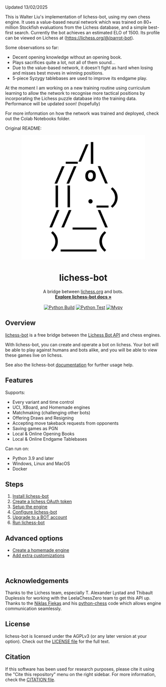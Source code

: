 Updated 13/02/2025

This is Walter Liu's implementation of lichess-bot, using my own chess engine. It uses a value-based neural network which was trained on 80+ million Stockfish evaluations from the Lichess database, and a simple best-first search. Currently the bot achieves an estimated ELO of 1500. Its profile can be viewed on Lichess at (https://lichess.org/@/parrot-bot).

Some observations so far:
- Decent opening knowledge without an opening book.
- Plays sacrifices quite a lot, not all of them sound...
- Due to the value-based network, it doesn't fight as hard when losing and misses best moves in winning positions.
- 5-piece Syzygy tablebases are used to improve its endgame play.

At the moment I am working on a new training routine using curriculum learning to allow the network to recognise more tactical positions by incorporating the Lichess puzzle database into the training data. Performance will be updated soon! (hopefully)

For more information on how the network was trained and deployed, check out the Colab Notebooks folder.

Original README:
<div align="center">

  ![lichess-bot](https://github.com/lichess-bot-devs/lichess-bot-images/blob/main/lichess-bot-icon-400.png)

  <h1>lichess-bot</h1>

  A bridge between [lichess.org](https://lichess.org) and bots.
  <br>
  <strong>[Explore lichess-bot docs »](https://github.com/lichess-bot-devs/lichess-bot/wiki)</strong>
  <br>
  <br>
  [![Python Build](https://github.com/lichess-bot-devs/lichess-bot/actions/workflows/python-build.yml/badge.svg)](https://github.com/lichess-bot-devs/lichess-bot/actions/workflows/python-build.yml)
  [![Python Test](https://github.com/lichess-bot-devs/lichess-bot/actions/workflows/python-test.yml/badge.svg)](https://github.com/lichess-bot-devs/lichess-bot/actions/workflows/python-test.yml)
  [![Mypy](https://github.com/lichess-bot-devs/lichess-bot/actions/workflows/mypy.yml/badge.svg)](https://github.com/lichess-bot-devs/lichess-bot/actions/workflows/mypy.yml)

</div>

## Overview

[lichess-bot](https://github.com/lichess-bot-devs/lichess-bot) is a free bridge
between the [Lichess Bot API](https://lichess.org/api#tag/Bot) and chess engines.

With lichess-bot, you can create and operate a bot on lichess. Your bot will be able to play against humans and bots alike, and you will be able to view these games live on lichess.

See also the lichess-bot [documentation](https://github.com/lichess-bot-devs/lichess-bot/wiki) for further usage help.

## Features
Supports:
- Every variant and time control
- UCI, XBoard, and Homemade engines
- Matchmaking (challenging other bots)
- Offering Draws and Resigning
- Accepting move takeback requests from opponents
- Saving games as PGN
- Local & Online Opening Books
- Local & Online Endgame Tablebases

Can run on:
- Python 3.9 and later
- Windows, Linux and MacOS
- Docker

## Steps
1. [Install lichess-bot](https://github.com/lichess-bot-devs/lichess-bot/wiki/How-to-Install)
2. [Create a lichess OAuth token](https://github.com/lichess-bot-devs/lichess-bot/wiki/How-to-create-a-Lichess-OAuth-token)
3. [Setup the engine](https://github.com/lichess-bot-devs/lichess-bot/wiki/Setup-the-engine)
4. [Configure lichess-bot](https://github.com/lichess-bot-devs/lichess-bot/wiki/Configure-lichess-bot)
5. [Upgrade to a BOT account](https://github.com/lichess-bot-devs/lichess-bot/wiki/Upgrade-to-a-BOT-account)
6. [Run lichess-bot](https://github.com/lichess-bot-devs/lichess-bot/wiki/How-to-Run-lichess%E2%80%90bot)

## Advanced options
- [Create a homemade engine](https://github.com/lichess-bot-devs/lichess-bot/wiki/Create-a-homemade-engine)
- [Add extra customizations](https://github.com/lichess-bot-devs/lichess-bot/wiki/Extra-customizations)

<br />

## Acknowledgements
Thanks to the Lichess team, especially T. Alexander Lystad and Thibault Duplessis for working with the LeelaChessZero team to get this API up. Thanks to the [Niklas Fiekas](https://github.com/niklasf) and his [python-chess](https://github.com/niklasf/python-chess) code which allows engine communication seamlessly.

## License
lichess-bot is licensed under the AGPLv3 (or any later version at your option). Check out the [LICENSE file](https://github.com/lichess-bot-devs/lichess-bot/blob/master/LICENSE) for the full text.

## Citation
If this software has been used for research purposes, please cite it using the "Cite this repository" menu on the right sidebar. For more information, check the [CITATION file](https://github.com/lichess-bot-devs/lichess-bot/blob/master/CITATION.cff).
